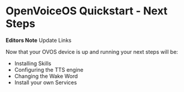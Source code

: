 # OpenVoiceOS Quickstart - Next Steps
**Editors Note** Update Links

Now that your OVOS device is up and running your next steps will be:
- Installing Skills
- Configuring the TTS engine
- Changing the Wake Word
- Install your own Services

